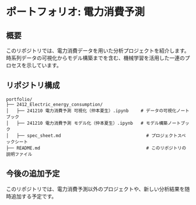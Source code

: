 # ポートフォリオ: 電力消費予測

## 概要
このリポジトリでは、電力消費データを用いた分析プロジェクトを紹介します。
時系列データの可視化からモデル構築までを含む、機械学習を活用した一連のプロセスを示しています。

## リポジトリ構成
```
portfolio/
├── 2412_Electric_energy_consumption/   
│   ├── 241210 電力消費予測 可視化（仲本夏生）.ipynb  　 # データの可視化ノートブック
│   ├── 241210 電力消費予測 モデル化（仲本夏生）.ipynb   # モデル構築ノートブック
│   ├── spec_sheet.md                               　# プロジェクトスペックシート
├── README.md                                       　# このリポジトリの説明ファイル
```

## 今後の追加予定
このリポジトリでは、電力消費予測以外のプロジェクトや、新しい分析結果を随時追加する予定です。